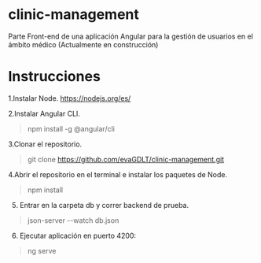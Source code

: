 # clinic-management
Parte Front-end de una aplicación Angular para la gestión de usuarios en el ámbito médico
(Actualmente en construcción)

# Instrucciones

1.Instalar Node.
https://nodejs.org/es/

2.Instalar Angular CLI.
>npm install -g @angular/cli

3.Clonar el repositorio.
>git clone https://github.com/evaGDLT/clinic-management.git

4.Abrir el repositorio en el terminal e instalar los paquetes de Node.
>npm install

5. Entrar en la carpeta db y correr backend de prueba.
>json-server --watch db.json

6. Ejecutar aplicación en puerto 4200:
>ng serve




